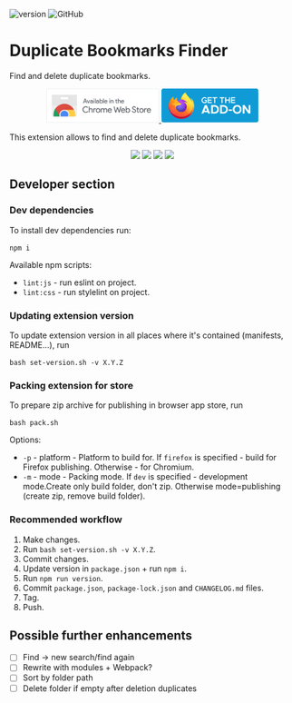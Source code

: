 ![version](https://img.shields.io/badge/version-0.2-blue)
![GitHub](https://img.shields.io/github/license/zaksid/ext-duplicate-bookmarks-finder)


# Duplicate Bookmarks Finder

Find and delete duplicate bookmarks.

<p align="center">
    <a href="https://chrome.google.com/webstore/detail/duplicate-bookmarks-finde/mmfbmpbplefbggnhpiojnhcadkhglnlf">
        <img src="store_images/cws_badge_large_border.png" alt="Get Duplicate Bookmarks Finder for Firefox" style="height: 60px">
    </a>
    <a href="https://addons.mozilla.org/addon/duplicate-bookmarks-finder/">
        <img src="store_images/amo_badge.png" alt="Get Duplicate Bookmarks Finder for Firefox" style="height: 60px">
    </a>
</p>

This extension allows to find and delete duplicate bookmarks.

<p align="center">
    <img src="store_images/screenshot_1.png" style=" width: 250px">
    <img src="store_images/screenshot_2.png" style=" width: 250px">
    <img src="store_images/screenshot_3.png" style=" width: 250px">
    <img src="store_images/screenshot_4.png" style=" width: 250px">
</p>

## Developer section

### Dev dependencies

To install dev dependencies run:
```
npm i
```

Available npm scripts:
- `lint:js` - run eslint on project.
- `lint:css` - run stylelint on project.

### Updating extension version

To update extension version in all places where it's contained (manifests, README...), run
```
bash set-version.sh -v X.Y.Z
```

### Packing extension for store

To prepare zip archive for publishing in browser app store, run
```
bash pack.sh
```
Options:
* `-p` - platform - Platform to build for. If `firefox` is specified - build for Firefox publishing. Otherwise - for Chromium.
* `-m` - mode - Packing mode. If `dev` is specified - development mode.Create only build folder, don't zip. Otherwise mode=publishing (create zip, remove build folder).

### Recommended workflow
1. Make changes.
2. Run `bash set-version.sh -v X.Y.Z`.
3. Commit changes.
4. Update version in `package.json` + run `npm i`.
5. Run `npm run version`.
6. Commit `package.json`, `package-lock.json` and `CHANGELOG.md` files.
7. Tag.
8. Push.

## Possible further enhancements

* [ ] Find -> new search/find again
* [ ] Rewrite with modules + Webpack?
* [ ] Sort by folder path
* [ ] Delete folder if empty after deletion duplicates

